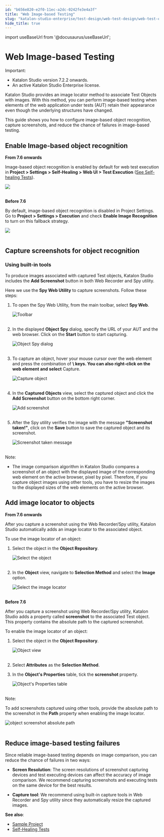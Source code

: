 ```yaml
---
id: "b656e820-e2f0-11ec-a2dc-0242fe3e4a3f"
title: "Web Image-based Testing"
slug: "katalon-studio-enterprise/test-design/web-test-design/web-test-objects/web-image-based-testing"
hide_title: true
---
```

import useBaseUrl from '@docusaurus/useBaseUrl';


# <a id="id" class="anchor_top_offset"/><a id="ariaid-title1" class="anchor_top_offset"/>Web Image-based Testing

<div xmlns="http://www.w3.org/1999/xhtml" className="note important note_important"><span className="note__title">Important:</span> 
  <ul className="ul"><li className="li">Katalon Studio version 7.2.2 onwards.</li><li className="li">An active Katalon Studio Enterprise license.</li></ul>
</div>
<p xmlns="http://www.w3.org/1999/xhtml" className="p">Katalon Studio provides an image locator method to associate   Test Objects with images. With this method, you can perform   image-based testing when elements of the web application under   tests (AUT) retain their appearance even though the underlying   structures have changed.</p> 
<p xmlns="http://www.w3.org/1999/xhtml" className="p">This guide shows you how to configure image-based object   recognition, capture screenshots, and reduce the chance of failures   in image-based testing.</p> 

## <a id="id_1" class="anchor_top_offset"/>Enable Image-based object recognition

<p xmlns="http://www.w3.org/1999/xhtml" className="p"><strong className="ph b">From 7.6 onwards</strong> </p> 
<p xmlns="http://www.w3.org/1999/xhtml" className="p">Image-based object recognition is enabled by default for web   test execution in <strong className="ph b">Project &gt; Settings &gt; Self-Healing     &gt; Web UI &gt; Test Execution</strong> (<a className="xref" href="/docs/legacy/katalon-studio-enterprise/test-design/web-test-design/self-healing-tests">See     Self-healing Tests</a>).</p> 
<p xmlns="http://www.w3.org/1999/xhtml" className="p">   <img className="image" src={useBaseUrl("https://github.com/katalon-studio/docs-images/raw/master/katalon-studio/docs/image-based-web-elements-recognition/image-enabled.png")} width={650} /><br /><br /> </p> 
<p xmlns="http://www.w3.org/1999/xhtml" className="p"><strong className="ph b">Before 7.6</strong></p> 
<p xmlns="http://www.w3.org/1999/xhtml" className="p">By default, image-based object recognition is disabled in   Project Settings. Go to <strong className="ph b">Project &gt; Settings &gt;     Execution</strong> and check <strong className="ph b">Enable Image     Recognition</strong> to turn on this fallback strategy.</p> 
<p xmlns="http://www.w3.org/1999/xhtml" className="p">   <img className="image" src={useBaseUrl("https://github.com/katalon-studio/docs-images/raw/master/katalon-studio/docs/image-based-web-elements-recognition/enable.png")} width={650} /><br /><br /> </p> 
    

## <a id="id_2" class="anchor_top_offset"/>Capture screenshots for object recognition

    
      

### <a id="id_3" class="anchor_top_offset"/>Using built-in tools

<p xmlns="http://www.w3.org/1999/xhtml" className="p">To produce images associated with captured Test objects, Katalon   Studio includes the <strong className="ph b">Add Screenshot</strong> button in both   Web Recorder and Spy utility.</p> 
<p xmlns="http://www.w3.org/1999/xhtml" className="p">Here we use the <strong className="ph b">Spy Web Utility</strong> to capture   screenshots. Follow these steps:</p> 
<ol xmlns="http://www.w3.org/1999/xhtml" className="ol"><li className="li">     <p className="p">To open the Spy Web Utility, from the main toolbar, select       <strong className="ph b">Spy Web</strong>.</p>     <p className="p">       <img className="image" src={useBaseUrl("https://github.com/katalon-studio/docs-images/raw/master/katalon-studio/docs/image-based-web-elements-recognition/KS-Spy-Web-Utility.png")} width={650} alt="Toolbar" /><br /><br />     </p>   </li><li className="li">     <p className="p">In the displayed <strong className="ph b">Object Spy</strong> dialog, specify the       URL of your AUT and the web browser. Click on the       <strong className="ph b">Start</strong> button to start capturing.</p>     <p className="p">       <img className="image" src={useBaseUrl("https://github.com/katalon-studio/docs-images/raw/master/katalon-studio/docs/image-based-web-elements-recognition/KS-Object-Spy-dialog.png")} width={500} alt="Object Spy dialog" /><br /><br />     </p>   </li><li className="li">     <p className="p">To capture an object, hover your mouse cursor over the web       element and press the combination of <strong className="ph b">\         keys. You         can also right-click on the web element and select</strong>       Capture.</p>     <p className="p">       <img className="image" src={useBaseUrl("https://github.com/katalon-studio/docs-images/raw/master/katalon-studio/docs/image-based-web-elements-recognition/KS-Object-Spy-capture-object.png")} width={700} alt="Capture object" /><br /><br />     </p>   </li><li className="li">     <p className="p">In the <strong className="ph b">Captured Objects</strong> view, select the       captured object and click the <strong className="ph b">Add Screenshot</strong>       button on the bottom right corner.</p>     <p className="p">       <img className="image" src={useBaseUrl("https://github.com/katalon-studio/docs-images/raw/master/katalon-studio/docs/image-based-web-elements-recognition/KS-Object-Spy-add-screenshot.png")} width={500} alt="Add screenshot" /><br /><br />     </p>   </li><li className="li">     <p className="p">After the Spy utility verifies the image with the message       <strong className="ph b">"Screenshot taken!"</strong>, click on the       <strong className="ph b">Save</strong> button to save the captured object and its       screenshot.</p>     <p className="p">       <img className="image" src={useBaseUrl("https://github.com/katalon-studio/docs-images/raw/master/katalon-studio/docs/image-based-web-elements-recognition/KS-Object-Spy-screenshot-taken.png")} width={500} alt="Screenshot taken message" /><br /><br />     </p>   </li></ol> 
<div xmlns="http://www.w3.org/1999/xhtml" className="note note note_note"><span className="note__title">Note:</span> 
  <ul className="ul"><li className="li">The image comparison algorithm in Katalon Studio compares a
      screenshot of an object with the displayed image of the
      corresponding web element on the active browser, pixel by pixel.
      Therefore, if you capture object images using other tools, you have
      to resize the images to the displayed sizes of the web elements on
      the active browser.</li></ul>
</div>

## <a id="id_4" class="anchor_top_offset"/>Add image locator to objects

<p xmlns="http://www.w3.org/1999/xhtml" className="p"><strong className="ph b">From 7.6 onwards</strong> </p> 
<p xmlns="http://www.w3.org/1999/xhtml" className="p">After you capture a screenshot using the Web Recorder/Spy   utility, Katalon Studio automatically adds an image locator to the   associated object.</p> 
<p xmlns="http://www.w3.org/1999/xhtml" className="p">To use the image locator of an object:</p> 
<ol xmlns="http://www.w3.org/1999/xhtml" className="ol"><li className="li">     <p className="p">Select the object in the <strong className="ph b">Object Repository</strong>.</p>     <p className="p">       <img className="image" src={useBaseUrl("https://github.com/katalon-studio/docs-images/raw/master/katalon-studio/docs/image-based-web-elements-recognition/KS-Object-repository-select-object.png")} width={700} alt="Select the object" /><br /><br />     </p>   </li><li className="li">     <p className="p">In the <strong className="ph b">Object</strong> view, navigate to       <strong className="ph b">Selection Method</strong> and select the       <strong className="ph b">Image</strong> option.</p>     <p className="p">       <img className="image" src={useBaseUrl("https://github.com/katalon-studio/docs-images/raw/master/katalon-studio/docs/image-based-web-elements-recognition/KS-Object-view-select-image.png")} width={500} alt="Select the image locator" /><br /><br />     </p>   </li></ol> 
<p xmlns="http://www.w3.org/1999/xhtml" className="p"><strong className="ph b">Before 7.6</strong></p> 
<p xmlns="http://www.w3.org/1999/xhtml" className="p">After you capture a screenshot using Web Recorder/Spy utility,   Katalon Studio adds a property called <strong className="ph b">screenshot</strong>   to the associated Test object. This property contains the absolute   path to the captured screenshot.</p> 
<p xmlns="http://www.w3.org/1999/xhtml" className="p">   To enable the image locator of an object:</p> 
<ol xmlns="http://www.w3.org/1999/xhtml" className="ol"><li className="li">     <p className="p">Select the object in the <strong className="ph b">Object Repository</strong>.</p>     <p className="p">       <img className="image" src={useBaseUrl("https://github.com/katalon-studio/docs-images/raw/master/katalon-studio/docs/image-based-web-elements-recognition/KS-Object-view-image-path.png")} width={600} alt="Object view" /><br /><br />     </p>   </li><li className="li">     <p className="p">Select <strong className="ph b">Attributes</strong> as the <strong className="ph b">Selection         Method</strong>.</p>   </li><li className="li">     <p className="p">In the <strong className="ph b">Object's Properties</strong> table, tick the       <strong className="ph b">screenshot</strong> property.</p>     <p className="p">       <img className="image" src={useBaseUrl("https://github.com/katalon-studio/docs-images/raw/master/katalon-studio/docs/image-based-web-elements-recognition/property.png")} width={700} alt="Object's Properties table" /><br /><br />     </p>   </li></ol> 
<div xmlns="http://www.w3.org/1999/xhtml" className="note note note_note"><span className="note__title">Note:</span> 
  <p className="p">To add screenshots captured using other tools, provide the
    absolute path to the screenshot in the <strong className="ph b">Path</strong>
    property when enabling the image locator.</p>
  <p className="p">
    <img className="image" src={useBaseUrl("https://github.com/katalon-studio/docs-images/raw/master/katalon-studio/docs/image-based-web-elements-recognition/KS-Object-screenshot-path.png")} width={500} alt="object screenshot absolute path" /><br /><br />
  </p> 
</div>
    

## <a id="id_5" class="anchor_top_offset"/>Reduce image-based testing failures

    
      
<p xmlns="http://www.w3.org/1999/xhtml" className="p">Since reliable image-based testing depends on image comparison,   you can reduce the chance of failures in two ways:</p> 
      
<ul xmlns="http://www.w3.org/1999/xhtml" className="ul">   <li className="li">     <p className="p">       <strong className="ph b">Screen Resolution</strong>: The screen resolutions of       screenshot capturing devices and test executing devices can affect       the accuracy of image comparison. We recommend capturing       screenshots and executing tests on the same device for the best       results.</p>   </li>   <li className="li">     <p className="p">       <strong className="ph b">Capture tool</strong>: We recommend using built-in       capture tools in Web Recorder and Spy utility since they       automatically resize the captured images.</p>   </li> </ul> 
      
<p xmlns="http://www.w3.org/1999/xhtml" className="p">   <strong className="ph b">See also</strong>:</p> 
      
<ul xmlns="http://www.w3.org/1999/xhtml" className="ul">   <li className="li">     <a className="xref j-external-link" href="https://github.com/katalon-studio-samples/image-recognition-web" target="_blank">Sample       Project</a>   </li>   <li className="li">     <a className="xref" href="/docs/legacy/katalon-studio-enterprise/test-design/web-test-design/self-healing-tests">Self-Healing       Tests</a>   </li> </ul> 
    
  
